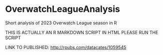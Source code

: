 # OverwatchLeagueAnalysis
Short analysis of 2023 Overwatch League season in R

THIS IS ACTUALLY AN R MARKDOWN SCRIPT IN HTML PLEASE RUN THE SCRIPT

LINK TO PUBLISHED: http://rpubs.com/datacates/1059545
